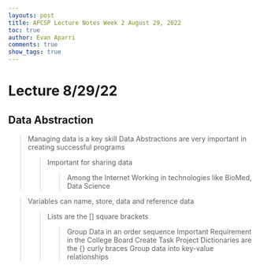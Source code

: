 ```yaml
---
layouts: post
title: APCSP Lecture Notes Week 2 August 29, 2022
toc: true
author: Evan Aparri
comments: true
show_tags: true
---
```


# Lecture 8/29/22

## Data Abstraction
>Managing data is a key skill
> Data Abstractions are very important in creating successful programs
>>Important for sharing data
>>>Among the Internet
>>>Working in technologies like BioMed, Data Science

> Variables can name, store, data and reference data
>>Lists are the [] square brackets
>>>Group Data in an order sequence
>>> Important Requirement in the College Board Create Task Project
>>Dictionaries are the {} curly braces
>>>Group data into key-value relationships